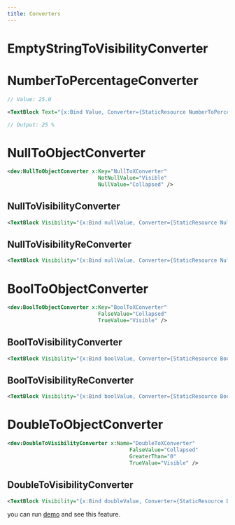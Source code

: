 ```yaml
---
title: Converters
---
```


# EmptyStringToVisibilityConverter

# NumberToPercentageConverter

```cs
// Value: 25.0
```

```xml
<TextBlock Text="{x:Bind Value, Converter={StaticResource NumberToPercentageConverter}, ConverterParameter=WithPercentageSymbol}" />
```

```cs
// Output: 25 %
```

# NullToObjectConverter
```xml
<dev:NullToObjectConverter x:Key="NullToXConverter"
                             NotNullValue="Visible"
                             NullValue="Collapsed" />
```

## NullToVisibilityConverter
```xml
<TextBlock Visibility="{x:Bind nullValue, Converter={StaticResource NullToVisibilityConverter}}" />
```

## NullToVisibilityReConverter
```xml
<TextBlock Visibility="{x:Bind nullValue, Converter={StaticResource NullToVisibilityReConverter}}" />
```

# BoolToObjectConverter
```xml
<dev:BoolToObjectConverter x:Key="BoolToXConverter"
                             FalseValue="Collapsed"
                             TrueValue="Visible" />
```

## BoolToVisibilityConverter
```xml
<TextBlock Visibility="{x:Bind boolValue, Converter={StaticResource BoolToVisibilityConverter}}" />
```

## BoolToVisibilityReConverter
```xml
<TextBlock Visibility="{x:Bind boolValue, Converter={StaticResource BoolToVisibilityReConverter}}" />
```

# DoubleToObjectConverter
```xml
<dev:DoubleToVisibilityConverter x:Name="DoubleToXConverter"
                                       FalseValue="Collapsed"
                                       GreaterThan="0"
                                       TrueValue="Visible" />
```

## DoubleToVisibilityConverter
```xml
<TextBlock Visibility="{x:Bind doubleValue, Converter={StaticResource DoubleToVisibilityConverter}}" />
```

you can run [demo](https://github.com/Ghost1372/DevWinUI) and see this feature.
